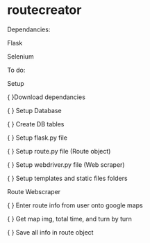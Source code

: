 # routecreator

Dependancies:

Flask 

Selenium

To do:

Setup

{ }Download dependancies

{ } Setup Database

{ } Create DB tables

{ } Setup flask.py file

{ } Setup route.py file (Route object)

{ } Setup webdriver.py file (Web scraper)

{ } Setup templates and static files folders

Route Webscraper

{ } Enter route info from user onto google maps

{ } Get map img, total time, and turn by turn

{ } Save all info in route object


